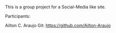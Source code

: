 This is a group project for a Social-Media like site.

Participants:

Ailton C. Araujo
Git: https://github.com/Ailton-Araujo
